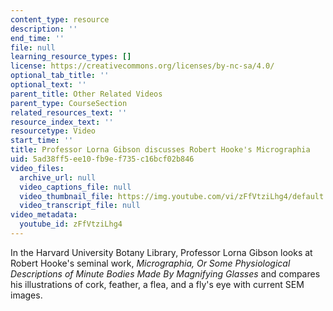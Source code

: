 ```yaml
---
content_type: resource
description: ''
end_time: ''
file: null
learning_resource_types: []
license: https://creativecommons.org/licenses/by-nc-sa/4.0/
optional_tab_title: ''
optional_text: ''
parent_title: Other Related Videos
parent_type: CourseSection
related_resources_text: ''
resource_index_text: ''
resourcetype: Video
start_time: ''
title: Professor Lorna Gibson discusses Robert Hooke's Micrographia
uid: 5ad38ff5-ee10-fb9e-f735-c16bcf02b846
video_files:
  archive_url: null
  video_captions_file: null
  video_thumbnail_file: https://img.youtube.com/vi/zFfVtziLhg4/default.jpg
  video_transcript_file: null
video_metadata:
  youtube_id: zFfVtziLhg4
---
```


In the Harvard University Botany Library, Professor Lorna Gibson looks at Robert Hooke's seminal work, _Micrographia, Or Some Physiological Descriptions of Minute Bodies Made By Magnifying Glasses_ and compares his illustrations of cork, feather, a flea, and a fly's eye with current SEM images.

